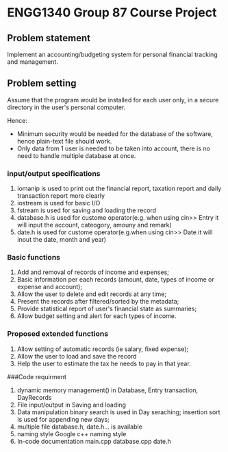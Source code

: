 # ENGG1340 Group 87 Course Project

## Problem statement

Implement an accounting/budgeting system for personal financial tracking and management.

## Problem setting

Assume that the program would be installed for each user only, in a secure directory in the user's personal computer.

Hence:

* Minimum security would be needed for the database of the software, hence plain-text file should work.
* Only data from 1 user is needed to be taken into account, there is no need to handle multiple database at once.

### input/output specifications

1. iomanip is used to print out the financial report, taxation report and daily transaction report more clearly
1. iostream is used for basic I/O
1. fstream is used for saving and loading the record
1. database.h is used for custome operator(e.g. when using cin>> Entry it will input the account, cateogory, amouny and remark)
1. date.h is used for custome operator(e.g.when using cin>> Date it will inout the date, month and year)

### Basic functions

1. Add and removal of records of income and expenses;
1. Basic information per each records (amount, date, types of income or expense and account);
1. Allow the user to delete and edit records at any time;
1. Present the records after filtered/sorted by the metadata;
1. Provide statistical report of user's financial state as summaries;
1. Allow budget setting and alert for each types of income.

### Proposed extended functions
1. Allow setting of automatic records (ie salary, fixed expense);
1. Allow the user to load and save the record
1. Help the user to estimate the tax he needs to pay in that year.

###Code requirment

1. dynamic memory management() in Database, Entry transaction, DayRecords
1. File input/output in Saving and loading 
1. Data manipulation binary search is used in Day seraching; insertion sort is used for appending new days;
1. multiple file database.h, date.h... is available 
1. naming style Google c++ naming style
1. In-code documentation main.cpp database.cpp date.h
